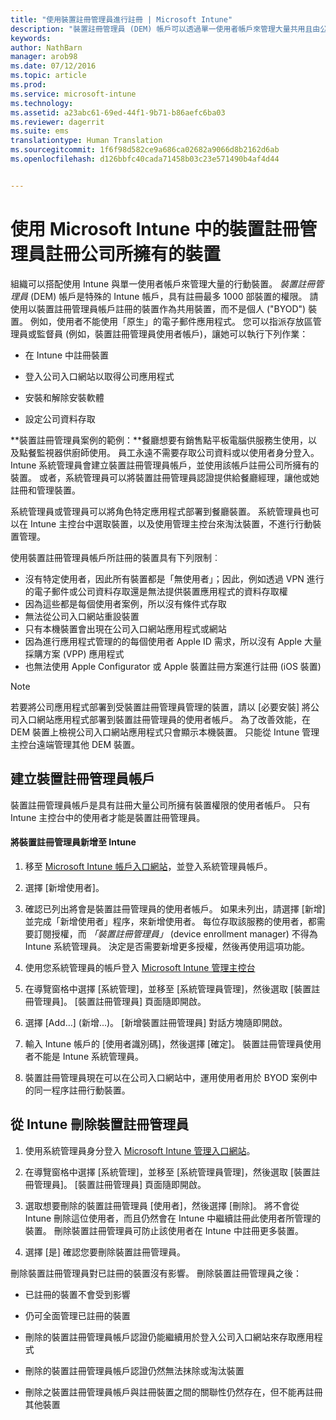 ```yaml
---
title: "使用裝置註冊管理員進行註冊 | Microsoft Intune"
description: "裝置註冊管理員 (DEM) 帳戶可以透過單一使用者帳戶來管理大量共用且由公司所有的行動裝置。"
keywords: 
author: NathBarn
manager: arob98
ms.date: 07/12/2016
ms.topic: article
ms.prod: 
ms.service: microsoft-intune
ms.technology: 
ms.assetid: a23abc61-69ed-44f1-9b71-b86aefc6ba03
ms.reviewer: dagerrit
ms.suite: ems
translationtype: Human Translation
ms.sourcegitcommit: 1f6f98d582ce9a686ca02682a9066d8b2162d6ab
ms.openlocfilehash: d126bbfc40cada71458b03c23e571490b4af4d44


---
```



# 使用 Microsoft Intune 中的裝置註冊管理員註冊公司所擁有的裝置
組織可以搭配使用 Intune 與單一使用者帳戶來管理大量的行動裝置。 *裝置註冊管理員* (DEM) 帳戶是特殊的 Intune 帳戶，具有註冊最多 1000 部裝置的權限。 請使用以裝置註冊管理員帳戶註冊的裝置作為共用裝置，而不是個人 ("BYOD") 裝置。 例如，使用者不能使用「原生」的電子郵件應用程式。 您可以指派存放區管理員或監督員 (例如，裝置註冊管理員使用者帳戶)，讓她可以執行下列作業：

-   在 Intune 中註冊裝置

-   登入公司入口網站以取得公司應用程式

-   安裝和解除安裝軟體

-   設定公司資料存取


**裝置註冊管理員案例的範例：**餐廳想要有銷售點平板電腦供服務生使用，以及點餐監視器供廚師使用。 員工永遠不需要存取公司資料或以使用者身分登入。 Intune 系統管理員會建立裝置註冊管理員帳戶，並使用該帳戶註冊公司所擁有的裝置。 或者，系統管理員可以將裝置註冊管理員認證提供給餐廳經理，讓他或她註冊和管理裝置。

系統管理員或管理員可以將角色特定應用程式部署到餐廳裝置。 系統管理員也可以在 Intune 主控台中選取裝置，以及使用管理主控台來淘汰裝置，不進行行動裝置管理。

使用裝置註冊管理員帳戶所註冊的裝置具有下列限制︰
  - 沒有特定使用者，因此所有裝置都是「無使用者」；因此，例如透過 VPN 進行的電子郵件或公司資料存取還是無法提供裝置應用程式的資料存取權
  - 因為這些都是每個使用者案例，所以沒有條件式存取
  - 無法從公司入口網站重設裝置
  - 只有本機裝置會出現在公司入口網站應用程式或網站
  - 因為進行應用程式管理的的每個使用者 Apple ID 需求，所以沒有 Apple 大量採購方案 (VPP) 應用程式
  - 也無法使用 Apple Configurator 或 Apple 裝置註冊方案進行註冊 (iOS 裝置)

> [!NOTE]
> 若要將公司應用程式部署到受裝置註冊管理員管理的裝置，請以 [必要安裝] 將公司入口網站應用程式部署到裝置註冊管理員的使用者帳戶。
> 為了改善效能，在 DEM 裝置上檢視公司入口網站應用程式只會顯示本機裝置。 只能從 Intune 管理主控台遠端管理其他 DEM 裝置。

## 建立裝置註冊管理員帳戶
裝置註冊管理員帳戶是具有註冊大量公司所擁有裝置權限的使用者帳戶。 只有 Intune 主控台中的使用者才能是裝置註冊管理員。

#### 將裝置註冊管理員新增至 Intune

1.  移至 [Microsoft Intune 帳戶入口網站](http://go.microsoft.com/fwlink/?LinkId=698854)，並登入系統管理員帳戶。

2.  選擇 [新增使用者]。

3.  確認已列出將會是裝置註冊管理員的使用者帳戶。 如果未列出，請選擇 [新增] 並完成「新增使用者」程序，來新增使用者。 每位存取該服務的使用者，都需要訂閱授權，而 *「裝置註冊管理員」* (device enrollment manager) 不得為 Intune 系統管理員。 決定是否需要新增更多授權，然後再使用這項功能。

4.  使用您系統管理員的帳戶登入 [Microsoft Intune 管理主控台](http://manage.microsoft.com)

5.  在導覽窗格中選擇 [系統管理]，並移至 [系統管理員管理]，然後選取 [裝置註冊管理員]。 [裝置註冊管理員] 頁面隨即開啟。

6.  選擇 [Add…] (新增...)。 [新增裝置註冊管理員]  對話方塊隨即開啟。

7.  輸入 Intune 帳戶的 [使用者識別碼]，然後選擇 [確定]。 裝置註冊管理員使用者不能是 Intune 系統管理員。

8.  裝置註冊管理員現在可以在公司入口網站中，運用使用者用於 BYOD 案例中的同一程序註冊行動裝置。

## 從 Intune 刪除裝置註冊管理員

1.  使用系統管理員身分登入 [Microsoft Intune 管理入口網站](http://manage.microsoft.com)。

2.  在導覽窗格中選擇 [系統管理]，並移至 [系統管理員管理]，然後選取 [裝置註冊管理員]。 [裝置註冊管理員] 頁面隨即開啟。

3.  選取想要刪除的裝置註冊管理員 [使用者]，然後選擇 [刪除]。 將不會從 Intune 刪除這位使用者，而且仍然會在 Intune 中繼續註冊此使用者所管理的裝置。 刪除裝置註冊管理員可防止該使用者在 Intune 中註冊更多裝置。

4.  選擇 [是] 確認您要刪除裝置註冊管理員。

刪除裝置註冊管理員對已註冊的裝置沒有影響。 刪除裝置註冊管理員之後：

-   已註冊的裝置不會受到影響

-   仍可全面管理已註冊的裝置

-   刪除的裝置註冊管理員帳戶認證仍能繼續用於登入公司入口網站來存取應用程式

-   刪除的裝置註冊管理員帳戶認證仍然無法抹除或淘汰裝置

-   刪除之裝置註冊管理員帳戶與註冊裝置之間的關聯性仍然存在，但不能再註冊其他裝置



<!--HONumber=Jul16_HO4-->


